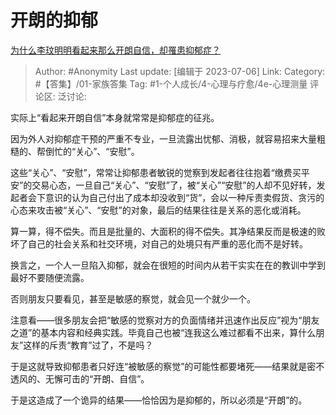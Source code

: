# 开朗的抑郁
[为什么李玟明明看起来那么开朗自信，却罹患抑郁症？](https://www.zhihu.com/question/610557808/answer/3106293668)

> Author: #Anonymity
> Last update: [编辑于 2023-07-06]
> Link:
> Category: #【答集】/01-家族答集
> Tag: #1-个人成长/4-心理与疗愈/4e-心理测量 
> 评论区:
> 泛讨论:

实际上“看起来开朗自信”本身就常常是抑郁症的征兆。

因为外人对抑郁症干预的严重不专业，一旦流露出忧郁、消极，就容易招来大量粗糙的、帮倒忙的“关心”、“安慰”。

这些“关心”、“安慰”，常常让抑郁患者敏锐的觉察到发起者往往抱着“缴费买平安”的交易心态，一旦自己“关心”、“安慰”了，被“关心”“安慰”的人却不见好转，发起者会下意识的认为自己付出了成本却没收到“货”，会以一种斥责卖假货、贪污的心态来攻击被“关心”、“安慰”的对象，最后的结果往往是关系的恶化或消耗。

算一算，得不偿失。而且是批量的、大面积的得不偿失。其净结果反而是极速的败坏了自己的社会关系和社交环境，对自己的处境只有严重的恶化而不是好转。

换言之，一个人一旦陷入抑郁，就会在很短的时间内从若干实实在在的教训中学到最好不要随便流露。

否则朋友只要看见，甚至是敏感的察觉，就会见一个就少一个。

注意看——很多朋友会把“敏感的觉察对方的负面情绪并迅速作出反应”视为“朋友之道”的基本内容和经典实践。毕竟自己也被“连我这么难过都看不出来，算什么朋友”这样的斥责“教育”过了，不是吗？

于是这就导致抑郁患者只好连“被敏感的察觉”的可能性都要堵死——结果就是密不透风的、无懈可击的“开朗、自信”。

于是这造成了一个诡异的结果——恰恰因为是抑郁的，所以必须是“开朗”的。
